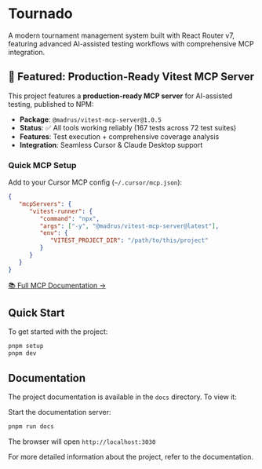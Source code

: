 # Tournado

A modern tournament management system built with React Router v7, featuring advanced AI-assisted testing workflows with comprehensive MCP integration.

## 🚀 Featured: Production-Ready Vitest MCP Server

This project features a **production-ready MCP server** for AI-assisted testing, published to NPM:

- **Package**: `@madrus/vitest-mcp-server@1.0.5`
- **Status**: ✅ All tools working reliably (167 tests across 72 test suites)
- **Features**: Test execution + comprehensive coverage analysis
- **Integration**: Seamless Cursor & Claude Desktop support

### Quick MCP Setup

Add to your Cursor MCP config (`~/.cursor/mcp.json`):

```json
{
   "mcpServers": {
      "vitest-runner": {
         "command": "npx",
         "args": ["-y", "@madrus/vitest-mcp-server@latest"],
         "env": {
            "VITEST_PROJECT_DIR": "/path/to/this/project"
         }
      }
   }
}
```

[📚 Full MCP Documentation →](docs/testing/vitest_mcp.md)

## Quick Start

To get started with the project:

```sh
pnpm setup
pnpm dev
```

## Documentation

The project documentation is available in the `docs` directory. To view it:

Start the documentation server:

```sh
pnpm run docs
```

The browser will open `http://localhost:3030`

For more detailed information about the project, refer to the documentation.
